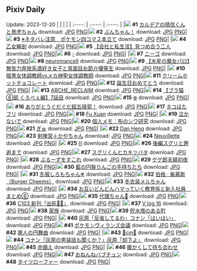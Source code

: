 ## Pixiv Daily
Update: 2023-12-20
|      |      |      |
| :----: | :----: | :----: |
|![](https://pixiv.microyu.workers.dev/c/240x480/img-master/img/2023/12/18/20/07/34/114338282_p0_master1200.jpg) **#1** [カルデアの晴信くんと景虎ちゃん](https://www.pixiv.net/artworks/114338282) download: [JPG](https://pixiv.microyu.workers.dev/img-original/img/2023/12/18/20/07/34/114338282_p0.jpg) [PNG](https://pixiv.microyu.workers.dev/img-original/img/2023/12/18/20/07/34/114338282_p0.png)|![](https://pixiv.microyu.workers.dev/c/240x480/img-master/img/2023/12/18/00/14/24/114320031_p0_master1200.jpg) **#2** [ぶんちゃん！](https://www.pixiv.net/artworks/114320031) download: [JPG](https://pixiv.microyu.workers.dev/img-original/img/2023/12/18/00/14/24/114320031_p0.jpg) [PNG](https://pixiv.microyu.workers.dev/img-original/img/2023/12/18/00/14/24/114320031_p0.png)|![](https://pixiv.microyu.workers.dev/c/240x480/img-master/img/2023/12/18/20/14/54/114338464_p0_master1200.jpg) **#3** [※ネタバレ注意　ポケモン四コマ２本立て](https://www.pixiv.net/artworks/114338464) download: [JPG](https://pixiv.microyu.workers.dev/img-original/img/2023/12/18/20/14/54/114338464_p0.jpg) [PNG](https://pixiv.microyu.workers.dev/img-original/img/2023/12/18/20/14/54/114338464_p0.png)|
|![](https://pixiv.microyu.workers.dev/c/240x480/img-master/img/2023/12/18/01/06/51/114321578_p0_master1200.jpg) **#4** [乙女解剖](https://www.pixiv.net/artworks/114321578) download: [JPG](https://pixiv.microyu.workers.dev/img-original/img/2023/12/18/01/06/51/114321578_p0.jpg) [PNG](https://pixiv.microyu.workers.dev/img-original/img/2023/12/18/01/06/51/114321578_p0.png)|![](https://pixiv.microyu.workers.dev/c/240x480/img-master/img/2023/12/19/12/00/20/114355137_p0_master1200.jpg) **#5** [【会社と私生活】見つめ合う二人](https://www.pixiv.net/artworks/114355137) download: [JPG](https://pixiv.microyu.workers.dev/img-original/img/2023/12/19/12/00/20/114355137_p0.jpg) [PNG](https://pixiv.microyu.workers.dev/img-original/img/2023/12/19/12/00/20/114355137_p0.png)|![](https://pixiv.microyu.workers.dev/c/240x480/img-master/img/2023/12/18/04/45/58/114324690_p0_master1200.jpg) **#6** [💧](https://www.pixiv.net/artworks/114324690) download: [JPG](https://pixiv.microyu.workers.dev/img-original/img/2023/12/18/04/45/58/114324690_p0.jpg) [PNG](https://pixiv.microyu.workers.dev/img-original/img/2023/12/18/04/45/58/114324690_p0.png)|
|![](https://pixiv.microyu.workers.dev/c/240x480/img-master/img/2023/12/18/04/56/00/114324790_p0_master1200.jpg) **#7** [ニーゴ](https://www.pixiv.net/artworks/114324790) download: [JPG](https://pixiv.microyu.workers.dev/img-original/img/2023/12/18/04/56/00/114324790_p0.jpg) [PNG](https://pixiv.microyu.workers.dev/img-original/img/2023/12/18/04/56/00/114324790_p0.png)|![](https://pixiv.microyu.workers.dev/c/240x480/img-master/img/2023/12/18/13/47/29/114331201_p0_master1200.jpg) **#8** [neuromanceII](https://www.pixiv.net/artworks/114331201) download: [JPG](https://pixiv.microyu.workers.dev/img-original/img/2023/12/18/13/47/29/114331201_p0.jpg) [PNG](https://pixiv.microyu.workers.dev/img-original/img/2023/12/18/13/47/29/114331201_p0.png)|![](https://pixiv.microyu.workers.dev/c/240x480/img-master/img/2023/12/18/01/18/09/114321828_p0_master1200.jpg) **#9** [【水星の魔女パロ】無気力奔放系酒好き女子と真面目お節介優等生](https://www.pixiv.net/artworks/114321828) download: [JPG](https://pixiv.microyu.workers.dev/img-original/img/2023/12/18/01/18/09/114321828_p0.jpg) [PNG](https://pixiv.microyu.workers.dev/img-original/img/2023/12/18/01/18/09/114321828_p0.png)|
|![](https://pixiv.microyu.workers.dev/c/240x480/img-master/img/2023/12/18/07/21/07/114326334_p0_master1200.jpg) **#10** [暗黒女体調教師vsメカ神聖女体調教師](https://www.pixiv.net/artworks/114326334) download: [JPG](https://pixiv.microyu.workers.dev/img-original/img/2023/12/18/07/21/07/114326334_p0.jpg) [PNG](https://pixiv.microyu.workers.dev/img-original/img/2023/12/18/07/21/07/114326334_p0.png)|![](https://pixiv.microyu.workers.dev/c/240x480/img-master/img/2023/12/19/20/30/02/114364603_p0_master1200.jpg) **#11** [クリームホットチョコレート](https://www.pixiv.net/artworks/114364603) download: [JPG](https://pixiv.microyu.workers.dev/img-original/img/2023/12/19/20/30/02/114364603_p0.jpg) [PNG](https://pixiv.microyu.workers.dev/img-original/img/2023/12/19/20/30/02/114364603_p0.png)|![](https://pixiv.microyu.workers.dev/c/240x480/img-master/img/2023/12/18/00/00/02/114319166_p0_master1200.jpg) **#12** [誕生日おめでとう](https://www.pixiv.net/artworks/114319166) download: [JPG](https://pixiv.microyu.workers.dev/img-original/img/2023/12/18/00/00/02/114319166_p0.jpg) [PNG](https://pixiv.microyu.workers.dev/img-original/img/2023/12/18/00/00/02/114319166_p0.png)|
|![](https://pixiv.microyu.workers.dev/c/240x480/img-master/img/2023/12/19/02/07/03/114348413_p0_master1200.jpg) **#13** [ARCHE_RECLAIM](https://www.pixiv.net/artworks/114348413) download: [JPG](https://pixiv.microyu.workers.dev/img-original/img/2023/12/19/02/07/03/114348413_p0.jpg) [PNG](https://pixiv.microyu.workers.dev/img-original/img/2023/12/19/02/07/03/114348413_p0.png)|![](https://pixiv.microyu.workers.dev/c/240x480/img-master/img/2023/12/18/18/56/19/114336443_p0_master1200.jpg) **#14** [【ブラ猫⑥部 くろべぇ編】7話目](https://www.pixiv.net/artworks/114336443) download: [JPG](https://pixiv.microyu.workers.dev/img-original/img/2023/12/18/18/56/19/114336443_p0.jpg) [PNG](https://pixiv.microyu.workers.dev/img-original/img/2023/12/18/18/56/19/114336443_p0.png)|![](https://pixiv.microyu.workers.dev/c/240x480/img-master/img/2023/12/19/19/41/52/114363236_p0_master1200.jpg) **#15** [❄️](https://www.pixiv.net/artworks/114363236) download: [JPG](https://pixiv.microyu.workers.dev/img-original/img/2023/12/19/19/41/52/114363236_p0.jpg) [PNG](https://pixiv.microyu.workers.dev/img-original/img/2023/12/19/19/41/52/114363236_p0.png)|
|![](https://pixiv.microyu.workers.dev/c/240x480/img-master/img/2023/12/19/21/12/07/114365846_p0_master1200.jpg) **#16** [ありがとうぐだぐだ超五稜郭！](https://www.pixiv.net/artworks/114365846) download: [JPG](https://pixiv.microyu.workers.dev/img-original/img/2023/12/19/21/12/07/114365846_p0.jpg) [PNG](https://pixiv.microyu.workers.dev/img-original/img/2023/12/19/21/12/07/114365846_p0.png)|![](https://pixiv.microyu.workers.dev/c/240x480/img-master/img/2023/12/18/22/35/46/114342649_p0_master1200.jpg) **#17** [ネコほたフリ](https://www.pixiv.net/artworks/114342649) download: [JPG](https://pixiv.microyu.workers.dev/img-original/img/2023/12/18/22/35/46/114342649_p0.jpg) [PNG](https://pixiv.microyu.workers.dev/img-original/img/2023/12/18/22/35/46/114342649_p0.png)|![](https://pixiv.microyu.workers.dev/c/240x480/img-master/img/2023/12/18/17/15/23/114334245_p0_master1200.jpg) **#18** [Fu Xuan](https://www.pixiv.net/artworks/114334245) download: [JPG](https://pixiv.microyu.workers.dev/img-original/img/2023/12/18/17/15/23/114334245_p0.jpg) [PNG](https://pixiv.microyu.workers.dev/img-original/img/2023/12/18/17/15/23/114334245_p0.png)|
|![](https://pixiv.microyu.workers.dev/c/240x480/img-master/img/2023/12/19/00/02/14/114345491_p0_master1200.jpg) **#19** [泣かないで](https://www.pixiv.net/artworks/114345491) download: [JPG](https://pixiv.microyu.workers.dev/img-original/img/2023/12/19/00/02/14/114345491_p0.jpg) [PNG](https://pixiv.microyu.workers.dev/img-original/img/2023/12/19/00/02/14/114345491_p0.png)|![](https://pixiv.microyu.workers.dev/c/240x480/img-master/img/2023/12/19/07/00/04/114351611_p0_master1200.jpg) **#20** [個人メモ：布のシワ研究](https://www.pixiv.net/artworks/114351611) download: [JPG](https://pixiv.microyu.workers.dev/img-original/img/2023/12/19/07/00/04/114351611_p0.jpg) [PNG](https://pixiv.microyu.workers.dev/img-original/img/2023/12/19/07/00/04/114351611_p0.png)|![](https://pixiv.microyu.workers.dev/c/240x480/img-master/img/2023/12/18/00/00/45/114319300_p0_master1200.jpg) **#21** [ぎゅ](https://www.pixiv.net/artworks/114319300) download: [JPG](https://pixiv.microyu.workers.dev/img-original/img/2023/12/18/00/00/45/114319300_p0.jpg) [PNG](https://pixiv.microyu.workers.dev/img-original/img/2023/12/18/00/00/45/114319300_p0.png)|
|![](https://pixiv.microyu.workers.dev/c/240x480/img-master/img/2023/12/18/17/16/33/114334271_p0_master1200.jpg) **#22** [Dan Heng](https://www.pixiv.net/artworks/114334271) download: [JPG](https://pixiv.microyu.workers.dev/img-original/img/2023/12/18/17/16/33/114334271_p0.jpg) [PNG](https://pixiv.microyu.workers.dev/img-original/img/2023/12/18/17/16/33/114334271_p0.png)|![](https://pixiv.microyu.workers.dev/c/240x480/img-master/img/2023/12/19/00/00/39/114345324_p0_master1200.jpg) **#23** [剣陣営＋かやちゃん](https://www.pixiv.net/artworks/114345324) download: [JPG](https://pixiv.microyu.workers.dev/img-original/img/2023/12/19/00/00/39/114345324_p0.jpg) [PNG](https://pixiv.microyu.workers.dev/img-original/img/2023/12/19/00/00/39/114345324_p0.png)|![](https://pixiv.microyu.workers.dev/c/240x480/img-master/img/2023/12/18/17/17/35/114334291_p0_master1200.jpg) **#24** [Neuvillette](https://www.pixiv.net/artworks/114334291) download: [JPG](https://pixiv.microyu.workers.dev/img-original/img/2023/12/18/17/17/35/114334291_p0.jpg) [PNG](https://pixiv.microyu.workers.dev/img-original/img/2023/12/18/17/17/35/114334291_p0.png)|
|![](https://pixiv.microyu.workers.dev/c/240x480/img-master/img/2023/12/18/04/44/24/114324681_p0_master1200.jpg) **#25** [⛓️](https://www.pixiv.net/artworks/114324681) download: [JPG](https://pixiv.microyu.workers.dev/img-original/img/2023/12/18/04/44/24/114324681_p0.jpg) [PNG](https://pixiv.microyu.workers.dev/img-original/img/2023/12/18/04/44/24/114324681_p0.png)|![](https://pixiv.microyu.workers.dev/c/240x480/img-master/img/2023/12/18/17/31/18/114334559_p0_master1200.jpg) **#26** [後編スグリと邂逅まで](https://www.pixiv.net/artworks/114334559) download: [JPG](https://pixiv.microyu.workers.dev/img-original/img/2023/12/18/17/31/18/114334559_p0.jpg) [PNG](https://pixiv.microyu.workers.dev/img-original/img/2023/12/18/17/31/18/114334559_p0.png)|![](https://pixiv.microyu.workers.dev/c/240x480/img-master/img/2023/12/18/17/15/54/114334255_p0_master1200.jpg) **#27** [スグリくんとカキツバタ](https://www.pixiv.net/artworks/114334255) download: [JPG](https://pixiv.microyu.workers.dev/img-original/img/2023/12/18/17/15/54/114334255_p0.jpg) [PNG](https://pixiv.microyu.workers.dev/img-original/img/2023/12/18/17/15/54/114334255_p0.png)|
|![](https://pixiv.microyu.workers.dev/c/240x480/img-master/img/2023/12/18/15/52/13/114332878_p0_master1200.jpg) **#28** [ぶるーずをすこれ](https://www.pixiv.net/artworks/114332878) download: [JPG](https://pixiv.microyu.workers.dev/img-original/img/2023/12/18/15/52/13/114332878_p0.jpg) [PNG](https://pixiv.microyu.workers.dev/img-original/img/2023/12/18/15/52/13/114332878_p0.png)|![](https://pixiv.microyu.workers.dev/c/240x480/img-master/img/2023/12/19/00/12/18/114345868_p0_master1200.jpg) **#29** [ゲゲ郎夫婦初夜](https://www.pixiv.net/artworks/114345868) download: [JPG](https://pixiv.microyu.workers.dev/img-original/img/2023/12/19/00/12/18/114345868_p0.jpg) [PNG](https://pixiv.microyu.workers.dev/img-original/img/2023/12/19/00/12/18/114345868_p0.png)|![](https://pixiv.microyu.workers.dev/c/240x480/img-master/img/2023/12/18/15/34/46/114332623_p0_master1200.jpg) **#30** [藍の円盤りんごの手持ちたち](https://www.pixiv.net/artworks/114332623) download: [JPG](https://pixiv.microyu.workers.dev/img-original/img/2023/12/18/15/34/46/114332623_p0.jpg) [PNG](https://pixiv.microyu.workers.dev/img-original/img/2023/12/18/15/34/46/114332623_p0.png)|
|![](https://pixiv.microyu.workers.dev/c/240x480/img-master/img/2023/12/18/00/00/22/114319236_p0_master1200.jpg) **#31** [冬服しろもちゃん❄](https://www.pixiv.net/artworks/114319236) download: [JPG](https://pixiv.microyu.workers.dev/img-original/img/2023/12/18/00/00/22/114319236_p0.jpg) [PNG](https://pixiv.microyu.workers.dev/img-original/img/2023/12/18/00/00/22/114319236_p0.png)|![](https://pixiv.microyu.workers.dev/c/240x480/img-master/img/2023/12/19/17/37/50/114360255_p0_master1200.jpg) **#32** [伯格 · 柴慕斯（Burger Cheems）](https://www.pixiv.net/artworks/114360255) download: [JPG](https://pixiv.microyu.workers.dev/img-original/img/2023/12/19/17/37/50/114360255_p0.jpg) [PNG](https://pixiv.microyu.workers.dev/img-original/img/2023/12/19/17/37/50/114360255_p0.png)|![](https://pixiv.microyu.workers.dev/c/240x480/img-master/img/2023/12/18/03/09/39/114323661_p0_master1200.jpg) **#33** [冬衣装メルちゃん](https://www.pixiv.net/artworks/114323661) download: [JPG](https://pixiv.microyu.workers.dev/img-original/img/2023/12/18/03/09/39/114323661_p0.jpg) [PNG](https://pixiv.microyu.workers.dev/img-original/img/2023/12/18/03/09/39/114323661_p0.png)|
|![](https://pixiv.microyu.workers.dev/c/240x480/img-master/img/2023/12/19/00/06/09/114345675_p0_master1200.jpg) **#34** [お互いどんどんハマっていく教育係と新入社員　まとめ⑥](https://www.pixiv.net/artworks/114345675) download: [JPG](https://pixiv.microyu.workers.dev/img-original/img/2023/12/19/00/06/09/114345675_p0.jpg) [PNG](https://pixiv.microyu.workers.dev/img-original/img/2023/12/19/00/06/09/114345675_p0.png)|![](https://pixiv.microyu.workers.dev/c/240x480/img-master/img/2023/12/18/00/01/30/114319398_p0_master1200.jpg) **#35** [代理ちゃん💚](https://www.pixiv.net/artworks/114319398) download: [JPG](https://pixiv.microyu.workers.dev/img-original/img/2023/12/18/00/01/30/114319398_p0.jpg) [PNG](https://pixiv.microyu.workers.dev/img-original/img/2023/12/18/00/01/30/114319398_p0.png)|![](https://pixiv.microyu.workers.dev/c/240x480/img-master/img/2023/12/19/00/02/05/114345480_p0_master1200.jpg) **#36** [C103 新刊「出航🏴‍☠️」](https://www.pixiv.net/artworks/114345480) download: [JPG](https://pixiv.microyu.workers.dev/img-original/img/2023/12/19/00/02/05/114345480_p0.jpg) [PNG](https://pixiv.microyu.workers.dev/img-original/img/2023/12/19/00/02/05/114345480_p0.png)|
|![](https://pixiv.microyu.workers.dev/c/240x480/img-master/img/2023/12/18/00/20/40/114320241_p0_master1200.jpg) **#37** [V log 16](https://www.pixiv.net/artworks/114320241) download: [JPG](https://pixiv.microyu.workers.dev/img-original/img/2023/12/18/00/20/40/114320241_p0.jpg) [PNG](https://pixiv.microyu.workers.dev/img-original/img/2023/12/18/00/20/40/114320241_p0.png)|![](https://pixiv.microyu.workers.dev/c/240x480/img-master/img/2023/12/19/15/47/10/114358385_p0_master1200.jpg) **#38** [家族](https://www.pixiv.net/artworks/114358385) download: [JPG](https://pixiv.microyu.workers.dev/img-original/img/2023/12/19/15/47/10/114358385_p0.jpg) [PNG](https://pixiv.microyu.workers.dev/img-original/img/2023/12/19/15/47/10/114358385_p0.png)|![](https://pixiv.microyu.workers.dev/c/240x480/img-master/img/2023/12/18/00/30/00/114320546_p0_master1200.jpg) **#39** [貯水塔のある町](https://www.pixiv.net/artworks/114320546) download: [JPG](https://pixiv.microyu.workers.dev/img-original/img/2023/12/18/00/30/00/114320546_p0.jpg) [PNG](https://pixiv.microyu.workers.dev/img-original/img/2023/12/18/00/30/00/114320546_p0.png)|
|![](https://pixiv.microyu.workers.dev/c/240x480/img-master/img/2023/12/18/15/30/43/114332570_p0_master1200.jpg) **#40** [灰原「反省してるわ」コナン「はいはい」](https://www.pixiv.net/artworks/114332570) download: [JPG](https://pixiv.microyu.workers.dev/img-original/img/2023/12/18/15/30/43/114332570_p0.jpg) [PNG](https://pixiv.microyu.workers.dev/img-original/img/2023/12/18/15/30/43/114332570_p0.png)|![](https://pixiv.microyu.workers.dev/c/240x480/img-master/img/2023/12/19/00/01/02/114345381_p0_master1200.jpg) **#41** [ポケモンヴィランズ会議](https://www.pixiv.net/artworks/114345381) download: [JPG](https://pixiv.microyu.workers.dev/img-original/img/2023/12/19/00/01/02/114345381_p0.jpg) [PNG](https://pixiv.microyu.workers.dev/img-original/img/2023/12/19/00/01/02/114345381_p0.png)|![](https://pixiv.microyu.workers.dev/c/240x480/img-master/img/2023/12/18/00/11/30/114319931_p0_master1200.jpg) **#42** [罪人の円舞曲](https://www.pixiv.net/artworks/114319931) download: [JPG](https://pixiv.microyu.workers.dev/img-original/img/2023/12/18/00/11/30/114319931_p0.jpg) [PNG](https://pixiv.microyu.workers.dev/img-original/img/2023/12/18/00/11/30/114319931_p0.png)|
|![](https://pixiv.microyu.workers.dev/c/240x480/img-master/img/2023/12/18/20/48/21/114339317_p0_master1200.jpg) **#43** [💖cm💖](https://www.pixiv.net/artworks/114339317) download: [JPG](https://pixiv.microyu.workers.dev/img-original/img/2023/12/18/20/48/21/114339317_p0.jpg) [PNG](https://pixiv.microyu.workers.dev/img-original/img/2023/12/18/20/48/21/114339317_p0.png)|![](https://pixiv.microyu.workers.dev/c/240x480/img-master/img/2023/12/19/16/18/20/114358835_p0_master1200.jpg) **#44** [コナン「灰原の男装話も聞くか？」灰原「却下よ」](https://www.pixiv.net/artworks/114358835) download: [JPG](https://pixiv.microyu.workers.dev/img-original/img/2023/12/19/16/18/20/114358835_p0.jpg) [PNG](https://pixiv.microyu.workers.dev/img-original/img/2023/12/19/16/18/20/114358835_p0.png)|![](https://pixiv.microyu.workers.dev/c/240x480/img-master/img/2023/12/19/00/01/41/114345448_p0_master1200.jpg) **#45** [赤備え](https://www.pixiv.net/artworks/114345448) download: [JPG](https://pixiv.microyu.workers.dev/img-original/img/2023/12/19/00/01/41/114345448_p0.jpg) [PNG](https://pixiv.microyu.workers.dev/img-original/img/2023/12/19/00/01/41/114345448_p0.png)|
|![](https://pixiv.microyu.workers.dev/c/240x480/img-master/img/2023/12/19/00/00/56/114345369_p0_master1200.jpg) **#46** [暖かくして待ち合わせ](https://www.pixiv.net/artworks/114345369) download: [JPG](https://pixiv.microyu.workers.dev/img-original/img/2023/12/19/00/00/56/114345369_p0.jpg) [PNG](https://pixiv.microyu.workers.dev/img-original/img/2023/12/19/00/00/56/114345369_p0.png)|![](https://pixiv.microyu.workers.dev/c/240x480/img-master/img/2023/12/19/11/46/53/114354912_p0_master1200.jpg) **#47** [おねんねバブチュン](https://www.pixiv.net/artworks/114354912) download: [JPG](https://pixiv.microyu.workers.dev/img-original/img/2023/12/19/11/46/53/114354912_p0.jpg) [PNG](https://pixiv.microyu.workers.dev/img-original/img/2023/12/19/11/46/53/114354912_p0.png)|![](https://pixiv.microyu.workers.dev/c/240x480/img-master/img/2023/12/19/20/07/27/114363979_p0_master1200.jpg) **#48** [タイツローファー](https://www.pixiv.net/artworks/114363979) download: [JPG](https://pixiv.microyu.workers.dev/img-original/img/2023/12/19/20/07/27/114363979_p0.jpg) [PNG](https://pixiv.microyu.workers.dev/img-original/img/2023/12/19/20/07/27/114363979_p0.png)|
